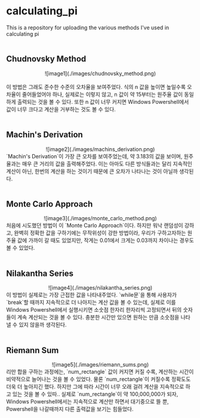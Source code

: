 # calculating_pi
This is a repository for uploading the various methods I've used in calculating pi
<br/><br/>

## Chudnovsky Method
<center>
	![image1](./images/chudnovsky_method.png)
</center><br/>
이 방법은 그래도 준수한 수준의 오차율을 보여주었다. 식의 n 값을 높이면 높일수록 오차율이 줄어들었어야 하나, 실제로는 이렇지 않고, n 값이 약 15부터는 원주율 값이 동일하게 출력되는 것을 볼 수 있다. 또한 n 값이 너무 커지면 Windows Powershell에서 값이 너무 크다고 계산을 거부하는 것도 볼 수 있다.<br/><br/>

## Machin's Derivation
<center>
	![image2](./images/machins_derivation.png)<br/>
</center>
`Machin's Derivation`이 가장 큰 오차를 보여주었는데, 약 3.183의 값을 보이며, 원주율과는 매우 큰 거리의 값을 출력해주었다. 이는 아마도 다른 방식들과는 달리 지속적인 계산이 아닌, 한번의 계산을 하는 것이기 때문에 큰 오차가 나타나는 것이 아닐까 생각된다.<br/><br/>

## Monte Carlo Approach
<center>
	![image3](./images/monte_carlo_method.png)<br/>
</center>
처음에 시도했던 방법이 이 `Monte Carlo Approach`이다. 하지만 워낙 랜덤성이 강하고, 완벽히 정확한 값을 구하기에는 무작위성이 강한 방법이라, 우리가 구하고자하는 원주율 값에 가까이 갈 때도 있었지만, 작게는 0.01에서 크게는 0.03까지 차이나는 경우도 볼 수 있었다.<br/><br/>

## Nilakantha Series
<center>
	![image4](./images/nilakantha_series.png)<br/>
</center>
이 방법이 실제로는 가장 근접한 값을 나타내주었다. `while문`을 통해 사용자가 `break`할 때까지 지속적으로 더 나아지는 계산 값을 볼 수 있는데, 실제로 이를 Windows Powershell에서 실행시키면 소숫점 한자리 한자리씩 고정되면서 뒤의 숫자들이 계속 계산되는 것을 볼 수 있다. 충분한 시간만 있으면 원하는 만큼 소숫점을 나타낼 수 있지 않을까 생각된다.<br/><br/>

## Riemann Sum
<center>
	![image5](./images/riemann_sums.png)<br/>
</center>
리만 합을 구하는 과정에는, `num_rectangle` 값이 커지면 커질 수록, 계산하는 시간이 비약적으로 늘어나는 것을 볼 수 있었다. 물론 `num_rectangle`이 커질수록 정확도도 더욱 더 높아지긴 했다. 하지만 그에 따라 시간이 너무 오래 걸려 계산을 지속적으로 하고 있는 것을 볼 수 있따.. 실제로 `num_rectangle`이 약 100,000,000가 되자, Windows Powershell에서는 지속적으로 계산만 하면서 대기중으로 뜰 뿐, Powershell을 나갈때까지 다른 출력값을 보기는 힘들었다.<br/>